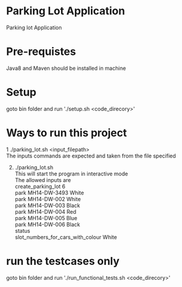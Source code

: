 # Parking Lot Application
Parking lot Application

# Pre-requistes
Java8 and Maven should be installed in machine

# Setup
goto bin folder and run './setup.sh <code_direcory>'

# Ways to run this project

1  ./parking_lot.sh <input_filepath> <br />
    The inputs commands are expected and taken from the file specified <br />

2. ./parking_lot.sh <br />
   This will start the program in interactive mode <br />
   The allowed inputs are <br />
    create_parking_lot 6 <br />
    park MH14-DW-3493 White <br />
    park MH14-DW-002 White <br />
    park MH14-DW-003 Black <br />
    park MH14-DW-004 Red <br />
    park MH14-DW-005 Blue <br />
    park MH14-DW-006 Black <br />
    status <br />
    slot_numbers_for_cars_with_colour White <br />
    
# run the testcases only

goto bin folder and run './run_functional_tests.sh <code_direcory>'
